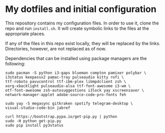 # My dotfiles and initial configuration

This repository contains my configuration files. In order to use it, clone the repo and run `install.sh`. It will create symbolic links to the files at the appropriate places.

If any of the files in this repo exist locally, they will be replaced by the links. Directories, however, are not replaced as of now.

Dependencies that can be installed using package managers are the following:

    sudo pacman -S python i3-gaps blueman compton pamixer polybar \
    i3status keepassx2 pamac-tray pulseaudio kitty rofi \
    ttf-roboto pavucontrol ttf-ibm-plex libmpdclient zsh \
    xorg-xbacklight pulseaudio-alsa ttf-font-awesome i3-wm \
    otf-font-awesome zsh-autosuggestions i3lock yay xscreensaver \
    network-manager-applet adobe-source-code-pro-fonts feh
    
    sudo yay -S megasync gitkraken spotify telegram-desktop \
    visual-studio-code-bin jabref

    curl https://bootstrap.pypa.io/get-pip.py | python
    sudo -H python get-pip.py
    sudo pip install py3status